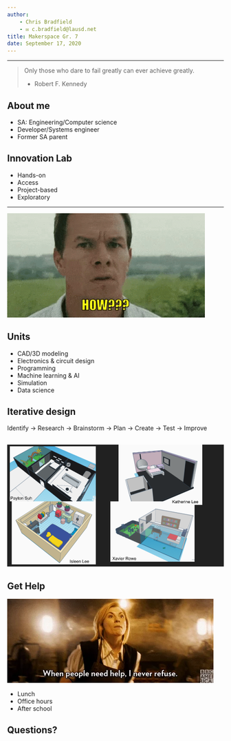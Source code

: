 ```yaml
---
author:
    - Chris Bradfield
    - ✉ c.bradfield@lausd.net
title: Makerspace Gr. 7
date: September 17, 2020
---
```


------

> Only those who dare to fail greatly can ever achieve greatly.
> - Robert F. Kennedy

## About me

* SA: Engineering/Computer science
* Developer/Systems engineer
* Former SA parent

## Innovation Lab

* Hands-on
* Access
* Project-based
* Exploratory

-----

![](how.gif)

## Units

* CAD/3D modeling
* Electronics & circuit design
* Programming
* Machine learning & AI
* Simulation
* Data science

## Iterative design

Identify → Research → Brainstorm → Plan → Create → Test → Improve

##

![](rooms.png)

## Get Help

![](help.webp)

* Lunch
* Office hours
* After school

## Questions?

